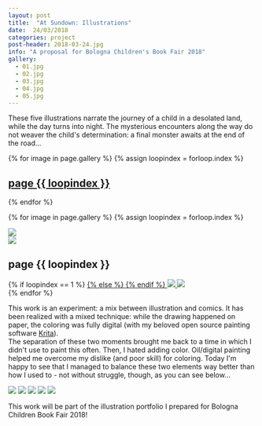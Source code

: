```yaml
---
layout: post
title:  "At Sundown: Illustrations"
date:  24/03/2018
categories: project
post-header: 2018-03-24.jpg
info: "A proposal for Bologna Children's Book Fair 2018"
gallery:
  - 01.jpg
  - 02.jpg
  - 03.jpg
  - 04.jpg
  - 05.jpg
---
```


These five illustrations narrate the journey of a child in a desolated land, while the day turns into night. The mysterious encounters along the way do not weaver the child's determination: a final monster awaits at the end of the road...


<div class="thumb-grid">
  {% for image in page.gallery %}
  {% assign loopindex = forloop.index %}
        <a href="#id{{ loopindex }}" class= "thumb-link">
          <div class="thumb" style="background-image: url('{{ site.baseurl }}/img/posts/2018-03-24/{{ image }}');">
            <div class="caption">
              <h2> page {{ loopindex }}</h2>
            </div>
          </div>
        </a>
  {% endfor %}
</div>

{% for image in page.gallery %}
{% assign loopindex = forloop.index %}
  <div id="id{{ loopindex }}" class="popup" >
    <a href="#" >
      <img src="{{ site.baseurl }}/img/closebtn.png" class="closebtn" />
    </a>
    <div class="gallery" >
      <img src="{{ site.baseurl }}/img/posts/2018-03-24/{{ image }}" class="image" />
    </div>
    <div class="image-info-post">
      <h2> page {{ loopindex }} </h2>
        {% if loopindex == 1 %}
          <a href="#" >
        {% else %}
          <a href="#id{{ loopindex | minus: 1 }}" >
        {% endif %}
        <img src="{{ site.baseurl }}/img/backbtn.png" class="backbtn" >
      </a>
      <a href="#id{{ loopindex | plus: 1 }}" >
        <img src="{{ site.baseurl }}/img/nextbtn.png" class="nextbtn" />
      </a>
    </div>
  </div>
{% endfor %}

This work is an experiment: a mix between illustration and comics. It has been realized with a mixed technique: while the drawing happened on paper, the coloring was fully digital (with my beloved open source painting software <a href="https://krita.org/en/">Krita</a>). <br>
The separation of these two moments brought me back to a time in which I didn't use to paint this often. Then, I hated adding color. Oil/digital painting helped me overcome my dislike (and poor skill) for coloring. Today I'm happy to see that I managed to balance these two elements way better than how I used to - not without struggle, though, as you can see below...

<img class="post-img" src="{{ site.baseurl }}/img/posts/2018-03-24/1.gif" />
<img class="post-img-side" src="{{ site.baseurl }}/img/posts/2018-03-24/2.gif" />
<img class="post-img-side" src="{{ site.baseurl }}/img/posts/2018-03-24/3.gif" />
<img class="post-img-side" src="{{ site.baseurl }}/img/posts/2018-03-24/4.gif" />
<img class="post-img-side" src="{{ site.baseurl }}/img/posts/2018-03-24/5.gif" />

<p style="clear:both;">This work will be part of the illustration portfolio I prepared for Bologna Children Book Fair 2018!</p>
